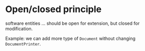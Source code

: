 # Open/closed principle
  
software entities … should be open for extension, but closed for modification.

Example: we can add more type of <code>Document</code> without changing <code>DocumentPrinter</code>.